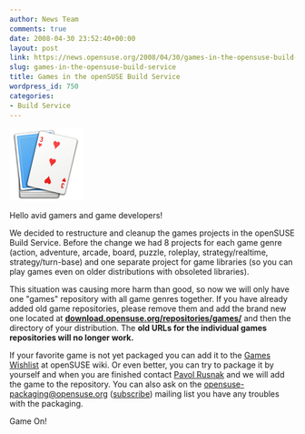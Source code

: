 ```yaml
---
author: News Team
comments: true
date: 2008-04-30 23:52:40+00:00
layout: post
link: https://news.opensuse.org/2008/04/30/games-in-the-opensuse-build-service/
slug: games-in-the-opensuse-build-service
title: Games in the openSUSE Build Service
wordpress_id: 750
categories:
- Build Service
---
```


![Games](/wp-content/uploads/2008/04/applications-games.png)


Hello avid gamers and game developers!

We decided to restructure and cleanup the games projects in the openSUSE  Build Service. Before the change we had 8 projects for each game genre  (action, adventure, arcade, board, puzzle, roleplay, strategy/realtime,  strategy/turn-base) and one separate project for game libraries (so you  can play games even on older distributions with obsoleted libraries).

This situation was causing more harm than good, so now we will only have  one "games" repository with all game genres together. If you have  already added old game repositories, please remove them and add the  brand new one located at **[download.opensuse.org/repositories/games/](//download.opensuse.org/repositories/games/)** and then the directory of your distribution. The **old URLs for the individual games repositories will no longer work.**

If your favorite game is not yet packaged you can add it to the [Games Wishlist](//en.opensuse.org/Wishlist_Games) at  openSUSE wiki. Or even better, you can try to package it by yourself and  when you are finished contact [Pavol  Rusnak](mailto:prusnak@suse.cz) and we will add the game to the repository. You can also ask on the [opensuse-packaging@opensuse.org](//lists.opensuse.org/opensuse-packaging) ([subscribe](mailto:opensuse-packaging+subscribe@opensuse.org)) mailing list you have any troubles with the packaging.

Game On!
